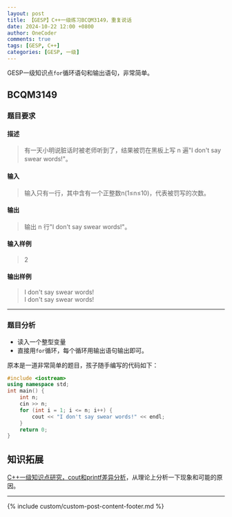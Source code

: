 ```yaml
---
layout: post
title: 【GESP】C++一级练习BCQM3149，重复说话
date: 2024-10-22 12:00 +0800
author: OneCoder
comments: true
tags: [GESP, C++]
categories: [GESP, 一级]
---
```

GESP一级知识点`for`循环语句和输出语句，非常简单。

<!--more-->

## BCQM3149

### 题目要求

#### 描述

>有一天小明说脏话时被老师听到了，结果被罚在黑板上写 n 遍"I don't say swear words!"。

#### 输入

>输入只有一行，其中含有一个正整数n(1≤n≤10)，代表被罚写的次数。

#### 输出

>输出 n 行"I don't say swear words!"。

#### 输入样例

>2

#### 输出样例

>I don't say swear words!  
>I don't say swear words!

---

### 题目分析

- 读入一个整型变量
- 直接用`for`循环，每个循环用输出语句输出即可。

原本是一道非常简单的题目，孩子随手编写的代码如下：

```cpp
#include <iostream>
using namespace std;
int main() {
    int n;
    cin >> n;
    for (int i = 1; i <= n; i++) {
        cout << "I don't say swear words!" << endl;
    }
    return 0;
}
```

## 知识拓展

[C++一级知识点研究，cout和printf差异分析](https://www.coderli.com/gesp-knowledge-cout-printf/)，从理论上分析一下现象和可能的原因。

---

{% include custom/custom-post-content-footer.md %}
